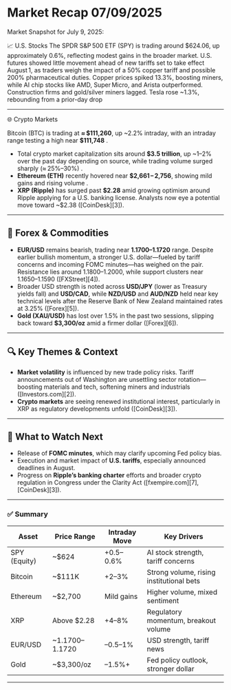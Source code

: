 # Market Recap 07/09/2025

Market Snapshot for July 9, 2025:

 📈 U.S. Stocks
The SPDR S&P 500 ETF (SPY) is trading around $624.06, up approximately 0.6%, reflecting modest gains in the broader market.
U.S. futures showed little movement ahead of new tariffs set to take effect August 1, as traders weigh the impact of a 50% copper tariff and possible 200% pharmaceutical duties. Copper prices spiked 13.3%, boosting miners, while AI chip stocks like AMD, Super Micro, and Arista outperformed. Construction firms and gold/silver miners lagged. Tesla rose ~1.3%, rebounding from a prior-day drop

---

🌐 Crypto Markets

Bitcoin (BTC) is trading at **≈ \$111,260**, up \~2.2% intraday, with an intraday range testing a high near **\$111,748** .
* Total crypto market capitalization sits around **\$3.5 trillion**, up \~1–2% over the past day depending on source, while trading volume surged sharply (≈ 25%–30%) .
* **Ethereum (ETH)** recently hovered near **\$2,661 – 2,756**, showing mild gains and rising volume .
* **XRP (Ripple)** has surged past **\$2.28** amid growing optimism around Ripple applying for a U.S. banking license. Analysts now eye a potential move toward \~\$2.38 ([CoinDesk][3]).

---

## 💱 Forex & Commodities

* **EUR/USD** remains bearish, trading near **1.1700–1.1720** range. Despite earlier bullish momentum, a stronger U.S. dollar—fueled by tariff concerns and incoming FOMC minutes—has weighed on the pair. Resistance lies around 1.1800–1.2000, while support clusters near 1.1650–1.1590 ([FXStreet][4]).
* Broader USD strength is noted across **USD/JPY** (lower as Treasury yields fall) and **USD/CAD**, while **NZD/USD** and **AUD/NZD** held near key technical levels after the Reserve Bank of New Zealand maintained rates at 3.25% ([Forex][5]).
* **Gold (XAU/USD)** has lost over 1.5% in the past two sessions, slipping back toward **\$3,300/oz** amid a firmer dollar ([Forex][6]).

---

## 🔍 Key Themes & Context

* **Market volatility** is influenced by new trade policy risks. Tariff announcements out of Washington are unsettling sector rotation—boosting materials and tech, softening miners and industrials ([Investors.com][2]).
* **Crypto markets** are seeing renewed institutional interest, particularly in XRP as regulatory developments unfold ([CoinDesk][3]).

---

## 🔭 What to Watch Next

* Release of **FOMC minutes**, which may clarify upcoming Fed policy bias.
* Execution and market impact of **U.S. tariffs**, especially announced deadlines in August.
* Progress on **Ripple’s banking charter** efforts and broader crypto regulation in Congress under the Clarity Act ([fxempire.com][7], [CoinDesk][3]).

---

### ✅ Summary

| Asset        | Price Range     | Intraday Move | Key Drivers                              |
| ------------ | --------------- | ------------- | ---------------------------------------- |
| SPY (Equity) | \~\$624         | +0.5–0.6%     | AI stock strength, tariff concerns       |
| Bitcoin      | \~\$111K        | +2–3%         | Strong volume, rising institutional bets |
| Ethereum     | \~\$2,700       | Mild gains    | Higher volume, mixed sentiment           |
| XRP          | Above \$2.28    | +4–8%         | Regulatory momentum, breakout volume     |
| EUR/USD      | \~1.1700–1.1720 | –0.5–1%       | USD strength, tariff news                |
| Gold         | \~\$3,300/oz    | –1.5%+        | Fed policy outlook, stronger dollar      |

---




